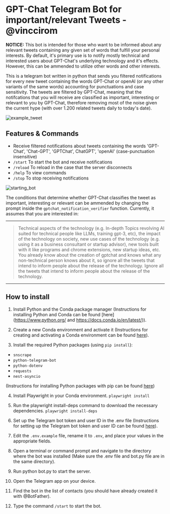 # GPT-Chat Telegram Bot for important/relevant Tweets - @vinccirom

**NOTICE:** This bot is intended for those who want to be informed about any relevant tweets containing any given set of words that fulfill your personal interests. By default, it's primary use is to notify mostly technical and interested users about GPT-Chat's underlying technology and it's effects. However, this can be ammended to utilize other words and other interests.

This is a telegram bot written in python that sends you filtered notifications for every new tweet containing the words  GPT-Chat  or  openAI  (or any other variants of the same words) accounting for punctuations and case sensitivity. The tweets are filtered by GPT-Chat, meaning that the notifcations that you will receive are classified as important, interesting or relevant to you by GPT-Chat, therefore removing most of the noise given the current hype (with over 1.200 related tweets daily to today's date).

![example_tweet](https://user-images.githubusercontent.com/49160592/206353131-d2b03783-da00-4285-aed3-8443586a9d94.png)

## Features & Commands
* Receive filtered notifications about tweets containing the words 'GPT-Chat', 'Chat-GPT', 'GPTChat', ChatGPT', 'openAI' (case-punctuation insensitive)
* `/start` To start the bot and receive notifications
* `/reload` To reload in the case that the server disconnects
* `/help` To view commands
* `/stop` To stop receiving notifications

![starting_bot](https://user-images.githubusercontent.com/49160592/206346970-44c43ae3-26b6-4571-9ed7-6c9da2ac9aa9.png)

The conditions that determine whether GPT-Chat classifies the tweet as important, interesting or relevant can be ammended by changing the prompt inside the `gptchat_notification_verifier` function. Currently, it assumes that you are interested in:

-----------------------------------------------------------------------------------------------------------------------------
> Technical aspects of the technology (e.g. In-depth Topics revolving AI suited for technical people like LLMs, training gpt-3, etc), the impact of the technology on society, new use cases of the technology (e.g. using it as a business consultant or startup advisor), new tools built with it like programs and chrome extensions, new startup ideas, etc. You already know about the creation of gptchat and knows what any non-technical person knows about it, so ignore all the tweets that intend to inform people about the release of the technology. Ignore all the tweets that intend to inform people about the release of the technology.
-----------------------------------------------------------------------------------------------------------------------------

## How to install ##
1. Install Python and the Conda package manager (Instructions for installing Python and Conda can be found [here](https://www.python.org/ and https://docs.conda.io/en/latest/)).

2. Create a new Conda environment and activate it (Instructions for creating and activating a Conda environment can be found [here](https://docs.conda.io/projects/conda/en/latest/user-guide/tasks/manage-environments.html)).

3. Install the required Python packages (using `pip install`): 
  - `snscrape`
  - `python-telegram-bot`
  - `python-dotenv` 
  - `requests` 
  - `nest-asyncio`

(Instructions for installing Python packages with pip can be found [here](https://pip.pypa.io/en/stable/quickstart/))

4. Install Playwright in your Conda environment. 
`playwright install`

5. Run the playwright install-deps command to download the necessary dependencies. 
`playwright install-deps`

6. Set up the Telegram bot token and user ID in the .env file (Instructions for setting up the Telegram bot token and user ID can be found [here](https://core.telegram.org/bots#botfather)).

7. Edit the `.env.example` file, rename it to `.env`, and place your values in the appropriate fields.

8. Open a terminal or command prompt and navigate to the directory where the bot was installed (Make sure the .env file and bot.py file are in the same directory).

9. Run python bot.py to start the server.

10. Open the Telegram app on your device.

11. Find the bot in the list of contacts (you should have already created it with @BotFather).

12. Type the command `/start` to start the bot.
